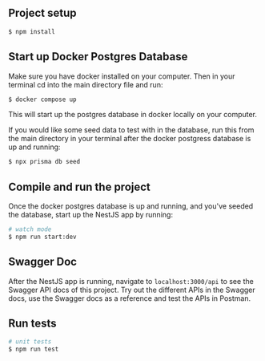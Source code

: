 ## Project setup

```bash
$ npm install
```

## Start up Docker Postgres Database

Make sure you have docker installed on your computer. Then in your terminal cd into the main directory file and run:

```bash
$ docker compose up
```

This will start up the postgres database in docker locally on your computer.

If you would like some seed data to test with in the database, run this from the main directory in your terminal after the docker postgress database is up and running:

```bash
$ npx prisma db seed
```

## Compile and run the project

Once the docker postgres database is up and running, and you've seeded the database, start up the NestJS app by running:

```bash
# watch mode
$ npm run start:dev
```

## Swagger Doc

After the NestJS app is running, navigate to `localhost:3000/api` to see the Swagger API docs of this project. Try out the different APIs in the Swagger docs, use the Swagger docs as a reference and test the APIs in Postman.

## Run tests

```bash
# unit tests
$ npm run test
```

